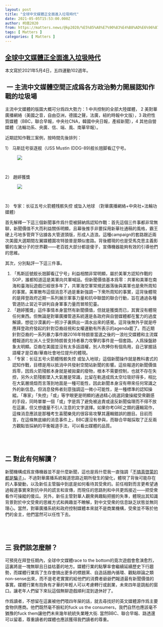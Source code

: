 ```yaml
---
layout: post
title: "全球中文媒體正全面進入垃圾時代"
date: 2021-05-05T15:53:00.000Z
author: 柯痞2020
from: https://matters.news/@kp2020/%E5%85%A8%E7%90%83%E4%B8%AD%E6%96%87%E5%AA%92%E9%AB%94%E6%AD%A3%E5%85%A8%E9%9D%A2%E9%80%B2%E5%85%A5%E5%9E%83%E5%9C%BE%E6%99%82%E4%BB%A3-bafyreieem5we5b3jjvz3emckng6l3p3cabw2u5kdkmqdpw6j23iqb6kona
tags: [ Matters ]
categories: [ Matters ]
---
```

<!--1620229980000-->
[全球中文媒體正全面進入垃圾時代](https://matters.news/@kp2020/%E5%85%A8%E7%90%83%E4%B8%AD%E6%96%87%E5%AA%92%E9%AB%94%E6%AD%A3%E5%85%A8%E9%9D%A2%E9%80%B2%E5%85%A5%E5%9E%83%E5%9C%BE%E6%99%82%E4%BB%A3-bafyreieem5we5b3jjvz3emckng6l3p3cabw2u5kdkmqdpw6j23iqb6kona)
------

<div>
<p>本文寫於2021年5月4日，五四運動102週年。</p><h2> 一 主流中文媒體空間正成爲各方政治勢力開展認知作戰的垃圾場</h2><p>主流中文媒體的版圖大概可分爲四大勢力：1 中共控制的全部大陸媒體， 2 美對華廣播網絡（美國之音，自由亞洲，德國之聲，法廣，紐約時報中文版），3 政府性質媒體（BBC，聯合早報，中央社CNA，韓國中央日報，產經新聞），4 其他自營媒體（法輪功系、央廣、信、端、風、南華早報）。</p><p>近期認知作戰三案例，按時間先後排列：</p><p>1） 马斯廷号驱逐舰（USS Mustin (DDG-89)舰长翘脚看辽宁号。</p><figure class="image"><img src="https://assets.matters.news/embed/800c1b01-deb2-48bf-8989-6ad2b76effec.jpeg" data-asset-id="800c1b01-deb2-48bf-8989-6ad2b76effec" referrerpolicy="no-referrer"><figcaption><span></span></figcaption></figure><p><br></p><p>2） 趙婷獲獎 </p><figure class="image"><img src="https://assets.matters.news/embed/7a4ffee1-3fb3-47fe-9a44-9a1d9ace9d10.jpeg" data-asset-id="7a4ffee1-3fb3-47fe-9a44-9a1d9ace9d10" referrerpolicy="no-referrer"><figcaption><span></span></figcaption></figure><p><br></p><p>3） 专家：长征五号火箭體残骸失控 或坠入地球 （對華廣播網絡+中央社+法輪功媒體）</p><p>首先解釋一下這三個新聞事件爲什麼被歸納爲認知作戰：首先這個三件事都非常無聊，新聞價值不大而利益關係明顯，且幕後推手非要採用新華社通稿的風格，霸王硬上弓地多管齊下佔據各大管道頭版，形成人造浪。這種campaign的套路跟近兩次美國大選期間左翼媒體圍攻特狼普是類似套路。背後體現的也是受馬克思主義影響的左翼分子的世界觀——老百姓大部分都是傻子，宣傳機器能夠有效的引導他們的思維。</p><p>其次，分別點評一下這三件事。</p><ol><li>「馬斯廷號舰长翘脚看辽宁号」利益相關非常明顯，屬於美軍方認知作戰的SOP，誰都知道這是美軍向共軍喊話。但新聞價值基本爲零：共軍和美軍在南海和臺海玩遊戲已經很多年了，共軍海空軍常規武器落後與美軍也是衆所周知的事實。美軍散布這個消息不過是重新強調一下衆所周知的事實，這背後體現的是拜登政府近期一系列展示軍事力量和抗中聯盟的聯合行動，旨在通過各種管道防止習近平誤判自身軍事力量而冒險犯臺。</li><li>「趙婷獲獎」這件事情本身當然有新聞價值，但就是獲獎而已，其實沒有體現任何東西。但無論是對華廣播管道系統還是各政府與自營媒體都在奮力的過度解讀，想從沙漠裏的一把沙子裏擠出一滴水出來的感覺。這背後無外乎就是呼應拜登政府發起的針對亞裔歧視和女權運動有所表示的agenda罷了。而近期針對亞裔的一系列暴力事件跟2016年特朗普當選之後的一浪社交媒體和主流媒體報道的左派人士受到特朗普支持者暴力攻擊的事件是一個套路。人爲操盤跡象太明顯。亞裔在美國並沒有太多話語權，別人吹捧你有個鳥用，自己掌握話語權才是亞裔/華裔社會地位提升的體現。</li><li>「专家：长征五号火箭體残骸失控 或坠入地球」這個新聞操作就是教科書式的認知作戰，目標是用以抵消中共發射空間站新聞的影響。這些報道的新聞價值爲零，因爲火箭殘骸本身就是被拋棄的廢物，根本不需要控制，也就不存在失控，另外火箭殘骸墜入大氣層是常識，比留在軌道成爲太空垃圾好得多，相比在大氣層燒燬而言落到地面是一種可能性，因此新聞本身沒有帶來任何常識之外的新信息。但消息發佈者刻意強調這一微小可能性，是一種標準的認知操縱。「專家」「失控」「或」等字眼更是明顯的通過精心挑選詞彙操縱受衆觀感的手段，同時單單一個「或」字是爲了避免被追責或違反新聞倫理而不得不放在這裏，但又想儘量不引人注意的文字選擇。如果你考GRE之類的邏輯寫作，這條消息應該是那種考生喜聞樂見的很容易攻擊其邏輯錯誤的題目。目前而言，在這條無底線的消息事件上，BBC還沒有參與，而聯合早報採取了正反兩方觀點皆採納的平衡報道手法，可以看出媒體的品質。</li></ol><h2><br></h2><h2>二 對此有何解讀？</h2><p>新聞機構成爲宣傳機器並不是什麼新聞，這也是爲什麼我一直強調「<a href="https://matters.news/@kp2020/%E4%B8%8D%E6%90%9E%E7%9C%9F%E5%90%AF%E8%92%99%E7%9A%84%E9%83%BD%E6%98%AF%E9%AA%97%E5%AD%90-bafyreic3r64x436shg2xv4arpu6fyjn5le2qmx4wfifmw2ifcgf7a7z2nu" target="_blank">不搞真啓蒙的都是騙子</a>」。不過對華廣播系統報道思路近期所發生的變化，體現了背後可能存在的人事變動，以及新任主管腦中到底是如何看待其受衆的。前任相對而言更希望通過報道事實來對抗中共的謊言和宣傳，而現任的思路則和中共更爲接近——把受衆看作可操縱的傻瓜。另外，新任主管對華人觀衆興趣點把握的失準，體現出其知識背景對於中文受衆的思維方式和興趣並不瞭解，對中文受衆的信息缺乏狀態並無同理心。當然，對華廣播系統和政府控制媒體本來就不是商業機構，受衆並不等於他們的金主，他們當然可以任性下去。</p><h2><br></h2><h2>三 我們該怎麼辦？</h2><p>可預見在拜登任期內，全球中文媒體race to the bottom的竟次遊戲會愈演愈烈，這裏將是一塊無聊且日益枯萎的地方。媒體行業的點擊率會繼續延續歷史下行趨勢，而媒體行業爲了生存會搞出更多的標題黨、自造話題內循環、觀點辯論之類non-sense出來，而不是老老實實的給他們的消費者爺爺們報道最有新聞價值的事實。媒體行業有抱負有才華的年輕人可以考慮轉行或創業，未來四年是跳船的窗口。讓老年人們留下來玩這個無聊遊戲順利混到退休好了。</p><p>作爲讀者，不想留在這裏被他們喂四年屎的話，就去尋找好的英文媒體源作爲主要食物供應商。他們既然毫不臉紅的fuck us the consumers，我們自然也應該毫不猶豫的fuck them讓他們未來幾年統統失業睡大街. 當然BBC、聯合早報、路透還可以留着，尊重讀者的媒體也應該獲得我們讀者的尊重。</p><p><br></p>
</div>
